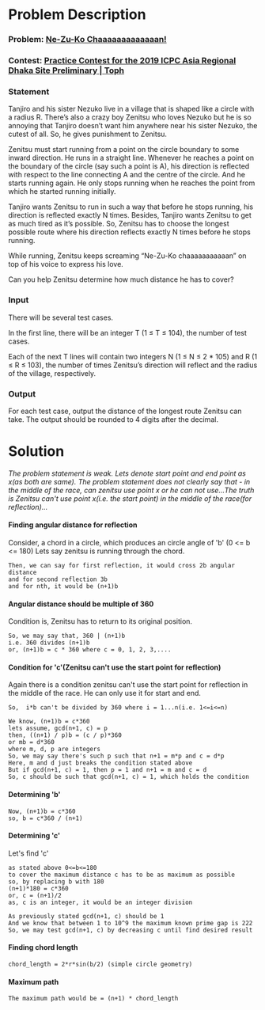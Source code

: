 # Problem Description

### Problem: [Ne-Zu-Ko Chaaaaaaaaaaaaan!](https://toph.co/p/ne-zu-ko-chaaaaaaaaaaaaan)
### Contest: [Practice Contest for the 2019 ICPC Asia Regional Dhaka Site Preliminary | Toph](https://toph.co/c/practice-icpc-2019-dhaka)
### Statement
Tanjiro and his sister Nezuko live in a village that is shaped like a circle with a radius R. There’s also a crazy boy Zenitsu who loves Nezuko but he is so annoying that Tanjiro doesn’t want him anywhere near his sister Nezuko, the cutest of all. So, he gives punishment to Zenitsu.

Zenitsu must start running from a point on the circle boundary to some inward direction. He runs in a straight line. Whenever he reaches a point on the boundary of the circle (say such a point is A), his direction is reflected with respect to the line connecting A and the centre of the circle. And he starts running again. He only stops running when he reaches the point from which he started running initially.

Tanjiro wants Zenitsu to run in such a way that before he stops running, his direction is reflected exactly N times. Besides, Tanjiro wants Zenitsu to get as much tired as it’s possible. So, Zenitsu has to choose the longest possible route where his direction reflects exactly N times before he stops running.

While running, Zenitsu keeps screaming “Ne-Zu-Ko chaaaaaaaaaaan” on top of his voice to express his love.

Can you help Zenitsu determine how much distance he has to cover?

### Input
There will be several test cases.

In the first line, there will be an integer T (1 ≤ T ≤ 104), the number of test cases.

Each of the next T lines will contain two integers N (1 ≤ N ≤ 2 * 105) and R (1 ≤ R ≤ 103), the number of times Zenitsu’s direction will reflect and the radius of the village, respectively.

### Output
For each test case, output the distance of the longest route Zenitsu can take. The output should be rounded to 4 digits after the decimal.

# Solution
*The problem statement is weak. Lets denote start point and end point as x(as both are same). The problem statement does not clearly say that - in the middle of the race, can zenitsu use point x or he can not use...The truth is Zenitsu can't use point x(i.e. the start point) in the middle of the race(for reflection)...*

#### Finding angular distance for reflection
Consider, a chord in a circle, which produces an circle angle of 'b' (0 <= b <= 180)
Lets say zenitsu is running through the chord.
```
Then, we can say for first reflection, it would cross 2b angular distance
and for second reflection 3b
and for nth, it would be (n+1)b
```

#### Angular distance should be multiple of 360
Condition is, Zenitsu has to return to its original position.
```
So, we may say that, 360 | (n+1)b
i.e. 360 divides (n+1)b
or, (n+1)b = c * 360 where c = 0, 1, 2, 3,....
```

#### Condition for 'c'(Zenitsu can't use the start point for reflection)
Again there is a condition zenitsu can't use the start point for reflection in the middle of the race. He can only use it for start and end.
```
So,  i*b can't be divided by 360 where i = 1...n(i.e. 1<=i<=n)
```

```
We know, (n+1)b = c*360
lets assume, gcd(n+1, c) = p
then, ((n+1) / p)b = (c / p)*360
or mb = d*360
where m, d, p are integers
So, we may say there's such p such that n+1 = m*p and c = d*p
Here, m and d just breaks the condition stated above
But if gcd(n+1, c) = 1, then p = 1 and n+1 = m and c = d
So, c should be such that gcd(n+1, c) = 1, which holds the condition
```

#### Determining 'b'
```
Now, (n+1)b = c*360
so, b = c*360 / (n+1)
```

#### Determining 'c'
Let's find 'c'

```
as stated above 0<=b<=180
to cover the maximum distance c has to be as maximum as possible
so, by replacing b with 180
(n+1)*180 = c*360
or, c = (n+1)/2
as, c is an integer, it would be an integer division
```
```
As previously stated gcd(n+1, c) should be 1
And we know that between 1 to 10^9 the maximum known prime gap is 222
So, we may test gcd(n+1, c) by decreasing c until find desired result
```

#### Finding chord length
```
chord_length = 2*r*sin(b/2) (simple circle geometry)
```

#### Maximum path
```
The maximum path would be = (n+1) * chord_length
```